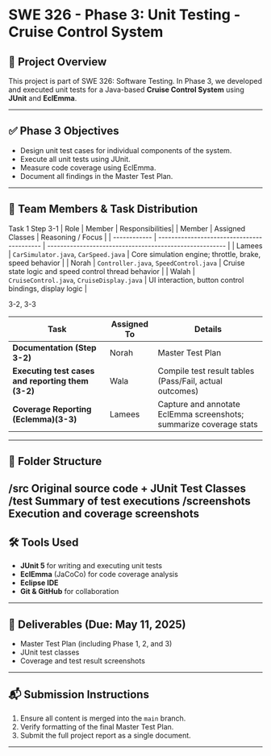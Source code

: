 # SWE 326 - Phase 3: Unit Testing - Cruise Control System

## 📌 Project Overview
This project is part of SWE 326: Software Testing. In Phase 3, we developed and executed unit tests for a Java-based **Cruise Control System** using **JUnit** and **EclEmma**.

---

## ✅ Phase 3 Objectives
- Design unit test cases for individual components of the system.
- Execute all unit tests using JUnit.
- Measure code coverage using EclEmma.
- Document all findings in the Master Test Plan.

---

## 👥 Team Members & Task Distribution
Task 1 Step 3-1 
| Role                    | Member   | Responsibilities|
| Member       | Assigned Classes                           | Reasoning / Focus                                       |
| ------------ | ------------------------------------------ | ------------------------------------------------------- |
| Lamees | `CarSimulator.java`, `CarSpeed.java`       | Core simulation engine; throttle, brake, speed behavior |
| Norah | `Controller.java`, `SpeedControl.java`     | Cruise state logic and speed control thread behavior    |
| Walah | `CruiseControl.java`, `CruiseDisplay.java` | UI interaction, button control bindings, display logic  |


3-2, 3-3

| Task                                   | Assigned To           | Details                                                             |
| -------------------------------------- | --------------------- | ------------------------------------------------------------------- |
| **Documentation (Step 3-2)** |  Norah   | Master Test Plan |
| **Executing test cases and reporting them (3-2)**| Wala | Compile test result tables (Pass/Fail, actual outcomes)             |
| **Coverage Reporting (Eclemma)(3-3)**  |Lamees | Capture and annotate EclEmma screenshots; summarize coverage stats  |



---

## 📁 Folder Structure
/src Original source code + JUnit Test Classes
/test Summary of test executions 
/screenshots Execution and coverage screenshots
---

## 🛠️ Tools Used
- **JUnit 5** for writing and executing unit tests
- **EclEmma** (JaCoCo) for code coverage analysis
- **Eclipse IDE**
- **Git & GitHub** for collaboration
---

## 📄 Deliverables (Due: May 11, 2025)
- Master Test Plan (including Phase 1, 2, and 3)
- JUnit test classes
- Coverage and test result screenshots

---

## 📬 Submission Instructions
1. Ensure all content is merged into the `main` branch.
2. Verify formatting of the final Master Test Plan.
3. Submit the full project report as a single document.

---
